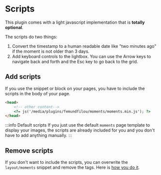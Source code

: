 # Scripts

This plugin comes with a light javascript implementation that is **totally optional**. 

The scripts do two things:
1. Convert the timestamp to a human readable date like "two minutes ago" if the moment is not older than 3 days.
2. Add keyboard controls to the lightbox. You can use the Arrow keys to navigate back and forth and the Esc key to go back to the grid. 

## Add scripts

If you use the snippet or block on your pages, you have to include the scripts in the body of your page.

```html
<head>
	<!-- other content-->
	<?= js('/media/plugins/femundfilou/moments/moments.min.js'); ?>
</head>
```

:::info Default scripts
If you just use the default `moments` page template to display your images, the scripts are already included for you and you don't have to add anything manually.
:::

## Remove scripts

If you don't want to include the scripts, you can overwrite the `layout/moments` snippet and remove the tags.
Here is [how you do it](/output#overwrite-core-parts).